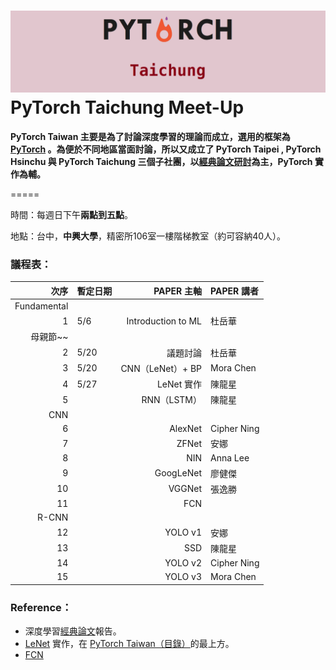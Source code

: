 # ![](/assets/pytorch.png)PyTorch Taichung Meet-Up

**PyTorch Taiwan 主要是為了討論深度學習的理論而成立，選用的框架為 **[**PyTorch**](http://hemingwang.blogspot.tw/2017/11/pytorch-taiwan.html )** 。為便於不同地區當面討論，所以又成立了 PyTorch Taipei , PyTorch Hsinchu 與 PyTorch Taichung 三個子社團，以**[**經典論文研討**](http://hemingwang.blogspot.tw/2016/12/ai_20.html)**為主，PyTorch 實作為輔。**

=====

時間：每週日下午**兩點到五點**。

地點：台中，**中興大學**，精密所106室一樓階梯教室（約可容納40人）。

### 議程表：

| **次序** | **暫定日期** | **PAPER 主軸** | **PAPER 講者** |
| ---: | :--- | ---: | :--- |
| Fundamental |  |  |  |
| 1 | 5/6 | Introduction to ML | 杜岳華 |
| 母親節~~ |  |  |  |
| 2 | 5/20 | 議題討論 | 杜岳華 |
| 3 | 5/20 | CNN（LeNet）+ BP | Mora Chen |
| 4 | 5/27 | LeNet 實作 | 陳龍星 |
| 5 |  | RNN（LSTM） | 陳龍星 |
| CNN |  |  |  |
| 6 |  | AlexNet | Cipher Ning |
| 7 |  | ZFNet | 安娜 |
| 8 |  | NIN | Anna Lee |
| 9 |  | GoogLeNet | 廖健傑 |
| 10 |  | VGGNet | 張逸勝 |
| 11 |  | FCN |  |
| R-CNN |  |  |  |
| 12 |  | YOLO v1 | 安娜 |
| 13 |  | SSD | 陳龍星 |
| 14 |  | YOLO v2 | Cipher Ning |
| 15 |  | YOLO v3 | Mora Chen |

### Reference：

* 深度學習[經典論文](http://hemingwang.blogspot.tw/2018/01/pytorchseminar.html)報告。
* [LeNet](http://hemingwang.blogspot.tw/2017/04/lenet.html ) 實作，在 [PyTorch Taiwan（目錄）](http://hemingwang.blogspot.tw/2017/11/pytorch-taiwan.html)的最上方。
* [FCN](http://hemingwang.blogspot.tw/2018/02/deep-learningfcn.html)





